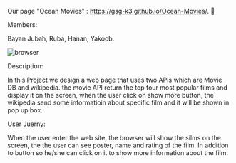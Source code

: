 Our page "Ocean Movies" : https://gsg-k3.github.io/Ocean-Movies/. :dolphin:

Members:

Bayan Jubah, 
Ruba,
Hanan,
Yakoob.


![browser](https://user-images.githubusercontent.com/57558867/73920669-87fa1d80-48ce-11ea-8650-6e4cdd40e81c.jpg)

Description:

In this Project we design a web page that uses two APIs which are Movie DB and wikipedia. the movie API return the top four most popular films and display it on the screen, when the user click on show more button, the wikipedia send some informatioin about specific film and it will be shown in pop up box.

User Juerny:

When the user enter the web site, the browser will show the silms on the screen, the the user can see poster, name and rating of the film. In addition to button so he/she can click on it to show more information about the film.
